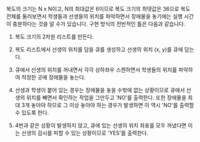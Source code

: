 복도의 크기는 N x N이고, N의 최대값은 6이므로 복도 크기의 최댓값은 36으로 복도 전체를 둘러보면서 학생들과 선생들의 위치를 파악하면서 장애물을 놓기에는 실행 시간이 충분하다는 것을 알 수가 있습니다. 구현 방식의 전반적인 틀은 다음과 같습니다.

1. 복도 크기의 2차원 리스트를 만든다.

2. 복도 리스트에서 선생의 위치를 담을 큐를 생성하고 선생의 위치 (x, y)를 큐에 담는다.

3. 큐에서 선생의 위치를 꺼내면서 각각 상하좌우 스캔하면서 학생들의 위치를 파악하여 적정한 곳에 장애물을 놓는다.

4. 선생과 학생이 붙어 있는 경우는 장애물을 놓을 수밖에 없는 상황이므로 큐에서 선생의 위치를 빼면서 확인하는 작업을 그만두고 'NO'를 출력한다. 또한 장애물을 최대 3개 놓아야 하므로 그 이상 놓아야 하는 경우가 발생하면 이 역시 'NO'를 출력할 수 있도록 한다.

5. 4번과 같은 상황이 발생하지 않고, 큐에 있는 선생의 위치 좌표를 모두 꺼냈다면 이는 선생의 감시를 피할 수 있는 상황이므로 'YES'를 출력한다.
